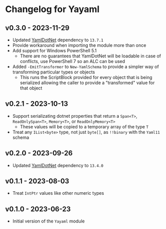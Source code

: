 # Changelog for Yayaml

## v0.3.0 - 2023-11-29

+ Updated [YamlDotNet](https://github.com/aaubry/YamlDotNet) dependency to `13.7.1`
+ Provide workaround when importing the module more than once
+ Add support for Windows PowerShell 5.1
  + There are no guarantees that YamlDotNet will be loadable in case of conflicts, use PowerShell 7 so an ALC can be used
+ Added `-EmitTransformer` to `New-YamlSchema` to provide a simpler way of transforming particular types or objects
  + This runs the ScriptBlock provided for every object that is being serialized allowing the caller to provide a "transformed" value for that object

## v0.2.1 - 2023-10-13

+ Support serializating dotnet properties that return a `Span<T>`, `ReadOnlySpan<T>`, `Memory<T>`, or `ReadOnlyMemory<T>`
  + These values will be copied to a temporary array of the type `T`
+ Treat any `IList<byte>` type, not just `byte[]`, as `!!binary` with the `Yaml11` schema

## v0.2.0 - 2023-09-26

+ Updated [YamlDotNet](https://github.com/aaubry/YamlDotNet) dependency to `13.4.0`

## v0.1.1 - 2023-08-03

+ Treat `IntPtr` values like other numeric types

## v0.1.0 - 2023-06-23

+ Initial version of the `Yayaml` module
